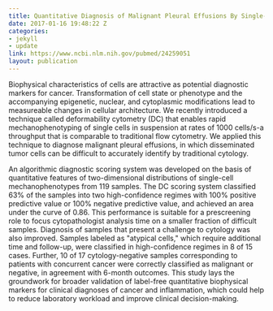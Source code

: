 ```yaml
---
title: Quantitative Diagnosis of Malignant Pleural Effusions By Single-Cell Mechanophenotyping
date: 2017-01-16 19:48:22 Z
categories:
- jekyll
- update
link: https://www.ncbi.nlm.nih.gov/pubmed/24259051
layout: publication
---
```


Biophysical characteristics of cells are attractive as potential diagnostic markers for cancer. Transformation of cell state or phenotype and the accompanying epigenetic, nuclear, and cytoplasmic modifications lead to measureable changes in cellular architecture. We recently introduced a technique called deformability cytometry (DC) that enables rapid mechanophenotyping of single cells in suspension at rates of 1000 cells/s-a throughput that is comparable to traditional flow cytometry. We applied this technique to diagnose malignant pleural effusions, in which disseminated tumor cells can be difficult to accurately identify by traditional cytology.

An algorithmic diagnostic scoring system was developed on the basis of quantitative features of two-dimensional distributions of single-cell mechanophenotypes from 119 samples. The DC scoring system classified 63% of the samples into two high-confidence regimes with 100% positive predictive value or 100% negative predictive value, and achieved an area under the curve of 0.86. This performance is suitable for a prescreening role to focus cytopathologist analysis time on a smaller fraction of difficult samples. Diagnosis of samples that present a challenge to cytology was also improved. Samples labeled as "atypical cells," which require additional time and follow-up, were classified in high-confidence regimes in 8 of 15 cases. Further, 10 of 17 cytology-negative samples corresponding to patients with concurrent cancer were correctly classified as malignant or negative, in agreement with 6-month outcomes. This study lays the groundwork for broader validation of label-free quantitative biophysical markers for clinical diagnoses of cancer and inflammation, which could help to reduce laboratory workload and improve clinical decision-making.